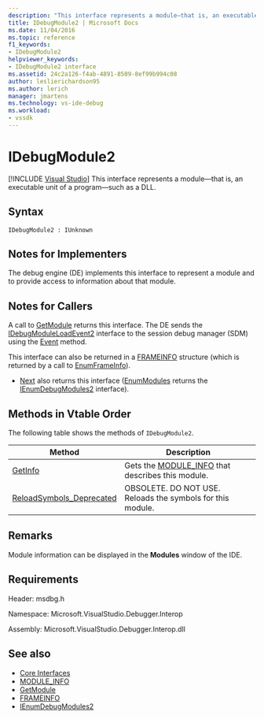 ```yaml
---
description: "This interface represents a module—that is, an executable unit of a program—such as a DLL."
title: IDebugModule2 | Microsoft Docs
ms.date: 11/04/2016
ms.topic: reference
f1_keywords:
- IDebugModule2
helpviewer_keywords:
- IDebugModule2 interface
ms.assetid: 24c2a126-f4ab-4891-8509-8ef99b994c08
author: leslierichardson95
ms.author: lerich
manager: jmartens
ms.technology: vs-ide-debug
ms.workload:
- vssdk
---
```

# IDebugModule2

 [!INCLUDE [Visual Studio](~/includes/applies-to-version/vs-not-mac.md)]
This interface represents a module—that is, an executable unit of a program—such as a DLL.

## Syntax

```
IDebugModule2 : IUnknown
```

## Notes for Implementers
 The debug engine (DE) implements this interface to represent a module and to provide access to information about that module.

## Notes for Callers
 A call to [GetModule](../../../extensibility/debugger/reference/idebugmoduleloadevent2-getmodule.md) returns this interface. The DE sends the [IDebugModuleLoadEvent2](../../../extensibility/debugger/reference/idebugmoduleloadevent2.md) interface to the session debug manager (SDM) using the [Event](../../../extensibility/debugger/reference/idebugeventcallback2-event.md) method.

 This interface can also be returned in a [FRAMEINFO](../../../extensibility/debugger/reference/frameinfo.md) structure (which is returned by a call to [EnumFrameInfo](../../../extensibility/debugger/reference/idebugthread2-enumframeinfo.md)).

- [Next](../../../extensibility/debugger/reference/ienumdebugmodules2-next.md) also returns this interface ([EnumModules](../../../extensibility/debugger/reference/idebugprogram2-enummodules.md) returns the [IEnumDebugModules2](../../../extensibility/debugger/reference/ienumdebugmodules2.md) interface).

## Methods in Vtable Order
 The following table shows the methods of `IDebugModule2`.

|Method|Description|
|------------|-----------------|
|[GetInfo](../../../extensibility/debugger/reference/idebugmodule2-getinfo.md)|Gets the [MODULE_INFO](../../../extensibility/debugger/reference/module-info.md) that describes this module.|
|[ReloadSymbols_Deprecated](../../../extensibility/debugger/reference/idebugmodule2-reloadsymbols-deprecated.md)|OBSOLETE. DO NOT USE. Reloads the symbols for this module.|

## Remarks
 Module information can be displayed in the **Modules** window of the IDE.

## Requirements
 Header: msdbg.h

 Namespace: Microsoft.VisualStudio.Debugger.Interop

 Assembly: Microsoft.VisualStudio.Debugger.Interop.dll

## See also
- [Core Interfaces](../../../extensibility/debugger/reference/core-interfaces.md)
- [MODULE_INFO](../../../extensibility/debugger/reference/module-info.md)
- [GetModule](../../../extensibility/debugger/reference/idebugmoduleloadevent2-getmodule.md)
- [FRAMEINFO](../../../extensibility/debugger/reference/frameinfo.md)
- [IEnumDebugModules2](../../../extensibility/debugger/reference/ienumdebugmodules2.md)
